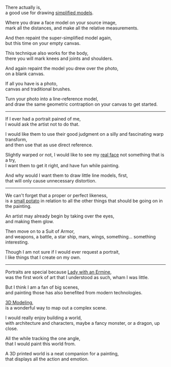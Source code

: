 There actually is,\
a good use for drawing [simplified models](https://www.youtube.com/watch?v=_ZlqtNmMICQ).

Where you draw a face model on your source image,\
mark all the distances, and make all the relative measurements.

And then repaint the super-simplified model again,\
but this time on your empty canvas.

This technique also works for the body,\
there you will mark knees and joints and shoulders.

And again repaint the model you drew over the photo,\
on a blank canvas.

If all you have is a photo,\
canvas and traditional brushes.

Turn your photo into a line-reference model,\
and draw the same geometric contraption on your canvas to get started.

---

If I ever had a portrait pained of me,\
I would ask the artist not to do that.

I would like them to use their good judgment on a silly and fascinating warp transform,\
and then use that as use direct reference.

Slightly warped or not, I would like to see my [real face](https://www.youtube.com/watch?v=tnd4CtXmQTE) not something that is a try,\
I want them to get it right, and have fun while painting.

And why would I want them to draw little line models, first,\
that will only cause unnecessary distortion.

---

We can't forget that a proper or perfect likeness,\
is a [small potato](https://www.youtube.com/watch?v=d58P2hSxbEk) in relation to all the other things that should be going on in the painting.

An artist may already begin by taking over the eyes,\
and making them glow.

Then move on to a Suit of Armor,\
and weapons, a battle, a star ship, mars, wings, something... something interesting.

Though I am not sure if I would ever request a portrait,\
I like things that I create on my own.

---

Portraits are special because [Lady with an Ermine](https://en.wikipedia.org/wiki/Lady_with_an_Ermine),\
was the first work of art that I understood as such, wham I was little.

But I think I am a fan of big scenes,\
and painting those has also benefited from modern technologies.

[3D Modeling](https://www.youtube.com/watch?v=9xAumJRKV6A),\
is a wonderful way to map out a complex scene.

I would really enjoy building a world,\
with architecture and characters, maybe a fancy monster, or a dragon, up close.

All the while tracking the one angle,\
that I would paint this world from.

A 3D printed world is a neat companion for a painting,\
that displays all the action and emotion.

